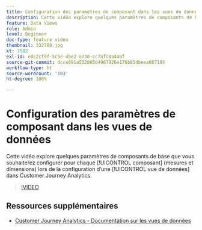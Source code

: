 ```yaml
---
title: Configuration des paramètres de composant dans les vues de données
description: Cette vidéo explore quelques paramètres de composants de base que vous souhaiterez configurer pour chaque composant (mesures et dimensions) lors de la configuration d’une vue de données dans Customer Journey Analytics.
feature: Data Views
role: Admin
level: Beginner
doc-type: feature video
thumbnail: 332788.jpg
kt: 7582
exl-id: e0c2cf9f-5c5e-45e2-a738-cc7afc0a440f
source-git-commit: dcce691a53200504967926e176b85dbeea667195
workflow-type: ht
source-wordcount: '103'
ht-degree: 100%

---
```


# Configuration des paramètres de composant dans les vues de données

Cette vidéo explore quelques paramètres de composants de base que vous souhaiterez configurer pour chaque [!UICONTROL composant] (mesures et dimensions) lors de la configuration d’une [!UICONTROL vue de données] dans Customer Journey Analytics.

>[!VIDEO](https://video.tv.adobe.com/v/332788/?quality=12&learn=on)

## Ressources supplémentaires

* [Customer Journey Analytics - Documentation sur les vues de données](https://experienceleague.adobe.com/docs/analytics-platform/using/cja-dataviews/create-dataview.html?lang=fr)
